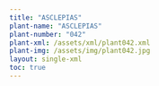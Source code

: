 ```yaml
---
title: "ASCLEPIAS"
plant-name: "ASCLEPIAS"
plant-number: "042"
plant-xml: /assets/xml/plant042.xml
plant-img: /assets/img/plant042.jpg
layout: single-xml
toc: true
---
```

